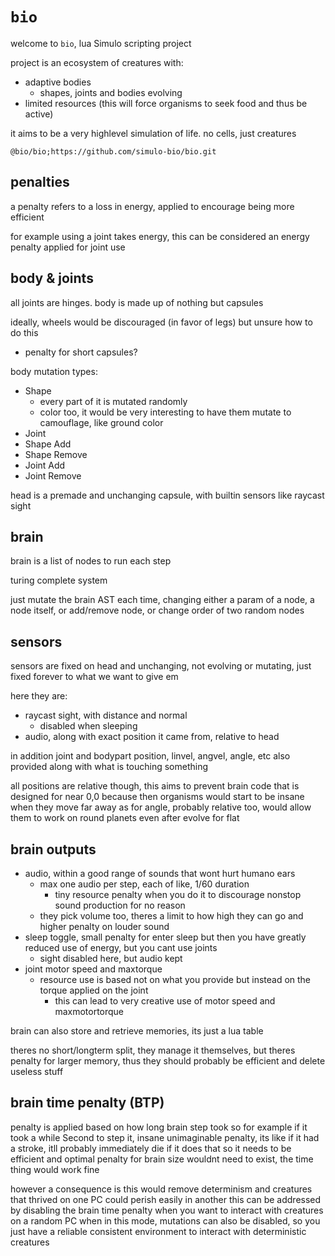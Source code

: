 # `bio`

welcome to `bio`, lua Simulo scripting project

project is an ecosystem of creatures with:
- adaptive bodies
  - shapes, joints and bodies evolving
- limited resources (this will force organisms to seek food and thus be active)

it aims to be a very highlevel simulation of life. no cells, just creatures

```
@bio/bio;https://github.com/simulo-bio/bio.git
```

## penalties

a penalty refers to a loss in energy, applied to encourage being more efficient

for example using a joint takes energy, this can be considered an energy penalty applied for joint use

## body & joints

all joints are hinges. body is made up of nothing but capsules

ideally, wheels would be discouraged (in favor of legs) but unsure how to do this
  - penalty for short capsules?

body mutation types:
- Shape
  - every part of it is mutated randomly
  - color too, it would be very interesting to have them mutate to camouflage, like ground color
- Joint
- Shape Add
- Shape Remove
- Joint Add
- Joint Remove

head is a premade and unchanging capsule, with builtin sensors like raycast sight

## brain

brain is a list of nodes to run each step

turing complete system

just mutate the brain AST each time, changing either a param of a node, a node itself, or add/remove node, or change order of two random nodes

## sensors

sensors are fixed on head and unchanging, not evolving or mutating, just fixed forever to what we want to give em

here they are:
- raycast sight, with distance and normal
  - disabled when sleeping
- audio, along with exact position it came from, relative to head

in addition joint and bodypart position, linvel, angvel, angle, etc also provided along with what is touching something

all positions are relative though, this aims to prevent brain code that is designed for near 0,0 because then organisms would start to be insane when they move far away
as for angle, probably relative too, would allow them to work on round planets even after evolve for flat

## brain outputs

- audio, within a good range of sounds that wont hurt humano ears
  - max one audio per step, each of like, 1/60 duration
    - tiny resource penalty when you do it to discourage nonstop sound production for no reason
  - they pick volume too, theres a limit to how high they can go and higher penalty on louder sound
- sleep toggle, small penalty for enter sleep but then you have greatly reduced use of energy, but you cant use joints
  - sight disabled here, but audio kept
- joint motor speed and maxtorque
  - resource use is based not on what you provide but instead on the torque applied on the joint
    - this can lead to very creative use of motor speed and maxmotortorque

brain can also store and retrieve memories, its just a lua table

theres no short/longterm split, they manage it themselves, but theres penalty for larger memory, thus they should probably be efficient and delete useless stuff

## brain time penalty (BTP)

penalty is applied based on how long brain step took
so for example if it took a while Second to step it, insane unimaginable penalty, its like if it had a stroke, itll probably immediately die if it does that
so it needs to be efficient and optimal
penalty for brain size wouldnt need to exist, the time thing would work fine

however a consequence is this would remove determinism and creatures that thrived on one PC could perish easily in another
this can be addressed by disabling the brain time penalty when you want to interact with creatures on a random PC
when in this mode, mutations can also be disabled, so you just have a reliable consistent environment to interact with deterministic creatures
